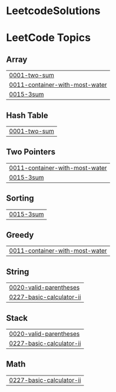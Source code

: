 # LeetcodeSolutions
<!---LeetCode Topics Start-->
# LeetCode Topics
## Array
|  |
| ------- |
| [0001-two-sum](https://github.com/ChinmayiPrakash/LeetcodeSolutions/tree/master/0001-two-sum) |
| [0011-container-with-most-water](https://github.com/ChinmayiPrakash/LeetcodeSolutions/tree/master/0011-container-with-most-water) |
| [0015-3sum](https://github.com/ChinmayiPrakash/LeetcodeSolutions/tree/master/0015-3sum) |
## Hash Table
|  |
| ------- |
| [0001-two-sum](https://github.com/ChinmayiPrakash/LeetcodeSolutions/tree/master/0001-two-sum) |
## Two Pointers
|  |
| ------- |
| [0011-container-with-most-water](https://github.com/ChinmayiPrakash/LeetcodeSolutions/tree/master/0011-container-with-most-water) |
| [0015-3sum](https://github.com/ChinmayiPrakash/LeetcodeSolutions/tree/master/0015-3sum) |
## Sorting
|  |
| ------- |
| [0015-3sum](https://github.com/ChinmayiPrakash/LeetcodeSolutions/tree/master/0015-3sum) |
## Greedy
|  |
| ------- |
| [0011-container-with-most-water](https://github.com/ChinmayiPrakash/LeetcodeSolutions/tree/master/0011-container-with-most-water) |
## String
|  |
| ------- |
| [0020-valid-parentheses](https://github.com/ChinmayiPrakash/LeetcodeSolutions/tree/master/0020-valid-parentheses) |
| [0227-basic-calculator-ii](https://github.com/ChinmayiPrakash/LeetcodeSolutions/tree/master/0227-basic-calculator-ii) |
## Stack
|  |
| ------- |
| [0020-valid-parentheses](https://github.com/ChinmayiPrakash/LeetcodeSolutions/tree/master/0020-valid-parentheses) |
| [0227-basic-calculator-ii](https://github.com/ChinmayiPrakash/LeetcodeSolutions/tree/master/0227-basic-calculator-ii) |
## Math
|  |
| ------- |
| [0227-basic-calculator-ii](https://github.com/ChinmayiPrakash/LeetcodeSolutions/tree/master/0227-basic-calculator-ii) |
<!---LeetCode Topics End-->